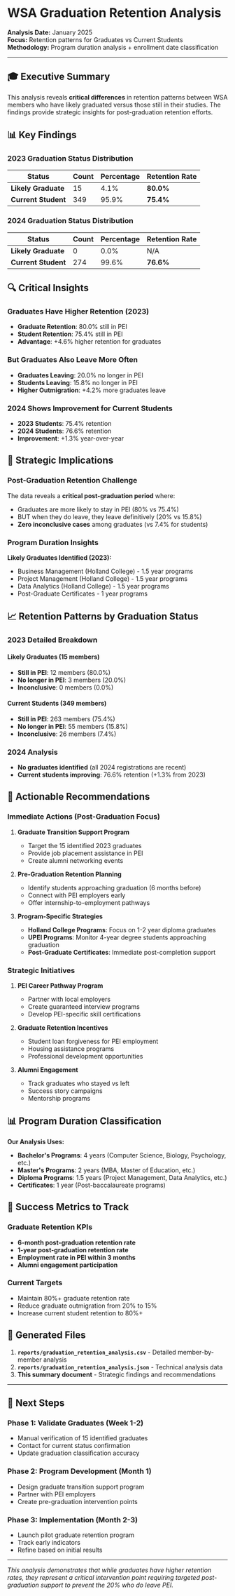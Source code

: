 # WSA Graduation Retention Analysis

**Analysis Date:** January 2025  
**Focus:** Retention patterns for Graduates vs Current Students  
**Methodology:** Program duration analysis + enrollment date classification

---

## 🎓 Executive Summary

This analysis reveals **critical differences** in retention patterns between WSA members who have likely graduated versus those still in their studies. The findings provide strategic insights for post-graduation retention efforts.

## 📊 Key Findings

### 2023 Graduation Status Distribution
| Status | Count | Percentage | Retention Rate |
|--------|-------|------------|----------------|
| **Likely Graduate** | 15 | 4.1% | **80.0%** |
| **Current Student** | 349 | 95.9% | **75.4%** |

### 2024 Graduation Status Distribution  
| Status | Count | Percentage | Retention Rate |
|--------|-------|------------|----------------|
| **Likely Graduate** | 0 | 0.0% | N/A |
| **Current Student** | 274 | 99.6% | **76.6%** |

## 🔍 Critical Insights

### **Graduates Have Higher Retention (2023)**
- **Graduate Retention**: 80.0% still in PEI
- **Student Retention**: 75.4% still in PEI  
- **Advantage**: +4.6% higher retention for graduates

### **But Graduates Also Leave More Often**
- **Graduates Leaving**: 20.0% no longer in PEI
- **Students Leaving**: 15.8% no longer in PEI
- **Higher Outmigration**: +4.2% more graduates leave

### **2024 Shows Improvement for Current Students**
- **2023 Students**: 75.4% retention
- **2024 Students**: 76.6% retention  
- **Improvement**: +1.3% year-over-year

## 🎯 Strategic Implications

### **Post-Graduation Retention Challenge**
The data reveals a **critical post-graduation period** where:
- Graduates are more likely to stay in PEI (80% vs 75.4%)
- BUT when they do leave, they leave definitively (20% vs 15.8%)
- **Zero inconclusive cases** among graduates (vs 7.4% for students)

### **Program Duration Insights**
**Likely Graduates Identified (2023):**
- Business Management (Holland College) - 1.5 year programs
- Project Management (Holland College) - 1.5 year programs  
- Data Analytics (Holland College) - 1.5 year programs
- Post-Graduate Certificates - 1 year programs

## 📈 Retention Patterns by Graduation Status

### **2023 Detailed Breakdown**

#### Likely Graduates (15 members)
- **Still in PEI**: 12 members (80.0%)
- **No longer in PEI**: 3 members (20.0%)
- **Inconclusive**: 0 members (0.0%)

#### Current Students (349 members)  
- **Still in PEI**: 263 members (75.4%)
- **No longer in PEI**: 55 members (15.8%)
- **Inconclusive**: 26 members (7.4%)

### **2024 Analysis**
- **No graduates identified** (all 2024 registrations are recent)
- **Current students improving**: 76.6% retention (+1.3% from 2023)

## 🚀 Actionable Recommendations

### **Immediate Actions (Post-Graduation Focus)**

1. **Graduate Transition Support Program**
   - Target the 15 identified 2023 graduates
   - Provide job placement assistance in PEI
   - Create alumni networking events

2. **Pre-Graduation Retention Planning**
   - Identify students approaching graduation (6 months before)
   - Connect with PEI employers early
   - Offer internship-to-employment pathways

3. **Program-Specific Strategies**
   - **Holland College Programs**: Focus on 1-2 year diploma graduates
   - **UPEI Programs**: Monitor 4-year degree students approaching graduation
   - **Post-Graduate Certificates**: Immediate post-completion support

### **Strategic Initiatives**

1. **PEI Career Pathway Program**
   - Partner with local employers
   - Create guaranteed interview programs
   - Develop PEI-specific skill certifications

2. **Graduate Retention Incentives**
   - Student loan forgiveness for PEI employment
   - Housing assistance programs
   - Professional development opportunities

3. **Alumni Engagement**
   - Track graduates who stayed vs left
   - Success story campaigns
   - Mentorship programs

## 📊 Program Duration Classification

**Our Analysis Uses:**
- **Bachelor's Programs**: 4 years (Computer Science, Biology, Psychology, etc.)
- **Master's Programs**: 2 years (MBA, Master of Education, etc.)
- **Diploma Programs**: 1.5 years (Project Management, Data Analytics, etc.)
- **Certificates**: 1 year (Post-baccalaureate programs)

## 🎯 Success Metrics to Track

### **Graduate Retention KPIs**
- **6-month post-graduation retention rate**
- **1-year post-graduation retention rate**  
- **Employment rate in PEI within 3 months**
- **Alumni engagement participation**

### **Current Targets**
- Maintain 80%+ graduate retention rate
- Reduce graduate outmigration from 20% to 15%
- Increase current student retention to 80%+

## 📁 Generated Files

1. **`reports/graduation_retention_analysis.csv`** - Detailed member-by-member analysis
2. **`reports/graduation_retention_analysis.json`** - Technical analysis data
3. **This summary document** - Strategic findings and recommendations

---

## 🔄 Next Steps

### **Phase 1: Validate Graduates (Week 1-2)**
- Manual verification of 15 identified graduates
- Contact for current status confirmation
- Update graduation classification accuracy

### **Phase 2: Program Development (Month 1)**
- Design graduate transition support program
- Partner with PEI employers
- Create pre-graduation intervention points

### **Phase 3: Implementation (Month 2-3)**
- Launch pilot graduate retention program
- Track early indicators
- Refine based on initial results

---

*This analysis demonstrates that while graduates have higher retention rates, they represent a critical intervention point requiring targeted post-graduation support to prevent the 20% who do leave PEI.* 